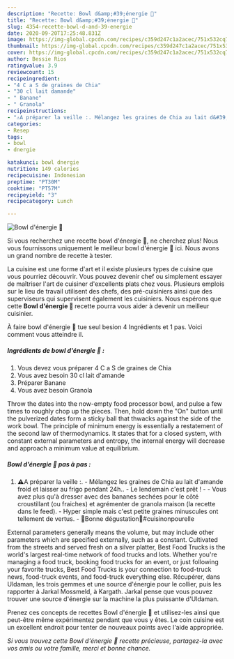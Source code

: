 ```yaml
---
description: "Recette: Bowl d&amp;#39;énergie 🥣"
title: "Recette: Bowl d&amp;#39;énergie 🥣"
slug: 4354-recette-bowl-d-and-39-energie
date: 2020-09-20T17:25:48.831Z
image: https://img-global.cpcdn.com/recipes/c359d247c1a2acec/751x532cq70/bowl-denergie-🥣-photo-principale-de-la-recette.jpg
thumbnail: https://img-global.cpcdn.com/recipes/c359d247c1a2acec/751x532cq70/bowl-denergie-🥣-photo-principale-de-la-recette.jpg
cover: https://img-global.cpcdn.com/recipes/c359d247c1a2acec/751x532cq70/bowl-denergie-🥣-photo-principale-de-la-recette.jpg
author: Bessie Rios
ratingvalue: 3.9
reviewcount: 15
recipeingredient:
- "4 C a S de graines de Chia"
- "30 cl lait damande"
- " Banane"
- " Granola"
recipeinstructions:
- "⚠️A préparer la veille :. Mélangez les graines de Chia au lait d&#39;amande froid et laisser au frigo pendant 24h.. Le lendemain c&#39;est prêt !   Vous avez plus qu&#39;à dresser avec des bananes sechées pour le côté croustillant (ou fraiches) et agrémenter de granola maison (la recette dans le feed). Hyper simple mais c&#39;est petite graines minuscules ont tellement de vertus.  🌸Bonne dégustation🌸#cuisinonpourelle"
categories:
- Resep
tags:
- bowl
- dnergie

katakunci: bowl dnergie 
nutrition: 149 calories
recipecuisine: Indonesian
preptime: "PT30M"
cooktime: "PT57M"
recipeyield: "3"
recipecategory: Lunch

---
```



![Bowl d&#39;énergie 🥣](https://img-global.cpcdn.com/recipes/c359d247c1a2acec/751x532cq70/bowl-denergie-🥣-photo-principale-de-la-recette.jpg)

Si vous recherchez une recette bowl d&#39;énergie 🥣, ne cherchez plus! Nous vous fournissons uniquement le meilleur bowl d&#39;énergie 🥣 ici. Nous avons un grand nombre de recette à tester.

La cuisine est une forme d'art et il existe plusieurs types de cuisine que vous pourriez découvrir. Vous pouvez devenir chef ou simplement essayer de maîtriser l'art de cuisiner d'excellents plats chez vous. Plusieurs emplois sur le lieu de travail utilisent des chefs, des pré-cuisiniers ainsi que des superviseurs qui supervisent également les cuisiniers. Nous espérons que cette <strong> Bowl d&#39;énergie 🥣 </strong> recette pourra vous aider à devenir un meilleur cuisinier.

<!--inarticleads1-->

À faire bowl d&#39;énergie 🥣 tue seul besion 4 Ingrédients et 1 pas. Voici comment vous atteindre il.

##### Ingrédients de bowl d&#39;énergie 🥣 :

1. Vous devez vous préparer 4 C a S de graines de Chia
1. Vous avez besoin 30 cl lait d&#39;amande
1. Préparer  Banane
1. Vous avez besoin  Granola


Throw the dates into the now-empty food processor bowl, and pulse a few times to roughly chop up the pieces. Then, hold down the &#34;On&#34; button until the pulverized dates form a sticky ball that thwacks against the side of the work bowl. The principle of minimum energy is essentially a restatement of the second law of thermodynamics. It states that for a closed system, with constant external parameters and entropy, the internal energy will decrease and approach a minimum value at equilibrium. 

<!--inarticleads2-->

##### Bowl d&#39;énergie 🥣 pas à pas :

1. ⚠️A préparer la veille :. - Mélangez les graines de Chia au lait d&#39;amande froid et laisser au frigo pendant 24h.. - Le lendemain c&#39;est prêt !  -  - Vous avez plus qu&#39;à dresser avec des bananes sechées pour le côté croustillant (ou fraiches) et agrémenter de granola maison (la recette dans le feed). - Hyper simple mais c&#39;est petite graines minuscules ont tellement de vertus.  - 🌸Bonne dégustation🌸#cuisinonpourelle


External parameters generally means the volume, but may include other parameters which are specified externally, such as a constant. Cultivated from the streets and served fresh on a silver platter, Best Food Trucks is the world&#39;s largest real-time network of food trucks and lots. Whether you&#39;re managing a food truck, booking food trucks for an event, or just following your favorite trucks, Best Food Trucks is your connection to food-truck news, food-truck events, and food-truck everything else. Récupérer, dans Uldaman, les trois gemmes et une source d&#39;énergie pour le collier, puis les rapporter à Jarkal Mossmeld, à Kargath. Jarkal pense que vous pouvez trouver une source d&#39;énergie sur la machine la plus puissante d&#39;Uldaman. 

<!--inarticleads1-->

<p>
Prenez ces concepts de recettes Bowl d&#39;énergie 🥣 et utilisez-les ainsi que peut-être même expérimentez pendant que vous y êtes. Le coin cuisine est un excellent endroit pour tenter de nouveaux points avec l'aide appropriée.
</p>

<p>
<i>Si vous trouvez cette Bowl d&#39;énergie 🥣 recette précieuse, partagez-la avec vos amis ou votre famille, merci et bonne chance.</i>
</p>
